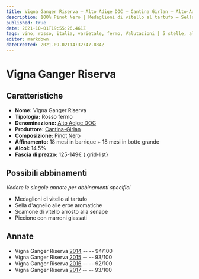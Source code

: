 ```yaml
---
title: Vigna Ganger Riserva – Alto Adige DOC – Cantina Girlan – Alto-Adige (IT) – 125-149€ – 5★
description: 100% Pinot Nero | Medaglioni di vitello al tartufo – Sella d'agnello alle erbe aromatiche – Scamone di vitello arrosto alla senape – Piccione con marroni glassati 
published: true
date: 2021-10-01T19:55:26.461Z
tags: vino, rosso, italia, varietale, fermo, Valutazioni | 5 stelle, alto-adige, Medaglioni di vitello al tartufo, Alimento | agnello, Alimento-dettagli | sella, Aromatizzazione | alle erbe aromatiche, Scamone di vitello arrosto alla senape, Piccione con marroni glassati, Prezzi | 125-149€
editor: markdown
dateCreated: 2021-09-02T14:32:47.834Z
---
```


# Vigna Ganger Riserva

## Caratteristiche
- **Nome:** Vigna Ganger Riserva
- **Tipologia:** Rosso fermo
- **Denominazione:** [Alto Adige DOC](/denominazioni/Italia/Alto-Adige/DOC/Alto-Adige)
- **Produttore:** [Cantina-Girlan](/produttori/Italia/Alto-Adige/Cantina-Girlan) 
- **Composizione:** [Pinot Nero](/vitigni/Francia/bacca-nera/pinot-nero)
- **Affinamento:** 18 mesi in barrique + 18 mesi in botte grande
- **Alcol:** 14.5%
- **Fascia di prezzo:** 125-149€
{.grid-list}

## Possibili abbinamenti
*Vedere le singole annate per abbinamenti specifici*

- Medaglioni di vitello al tartufo
- Sella d'agnello alle erbe aromatiche
- Scamone di vitello arrosto alla senape
- Piccione con marroni glassati


## Annate
- Vigna Ganger Riserva [2014](/vini/Italia/Alto-Adige/Cantina-Girlan/Vigna-Ganger-Riserva/2014) -- <span class="star-5"></span> -- 94/100 
- Vigna Ganger Riserva [2015](/vini/Italia/Alto-Adige/Cantina-Girlan/Vigna-Ganger-Riserva/2015) -- <span class="star-5"></span> -- 93/100 
- Vigna Ganger Riserva [2016](/vini/Italia/Alto-Adige/Cantina-Girlan/Vigna-Ganger-Riserva/2016) -- <span class="star-5"></span> -- 92/100  
- Vigna Ganger Riserva [2017](/vini/Italia/Alto-Adige/Cantina-Girlan/Vigna-Ganger-Riserva/2017) -- <span class="star-5"></span> -- 93/100 

 